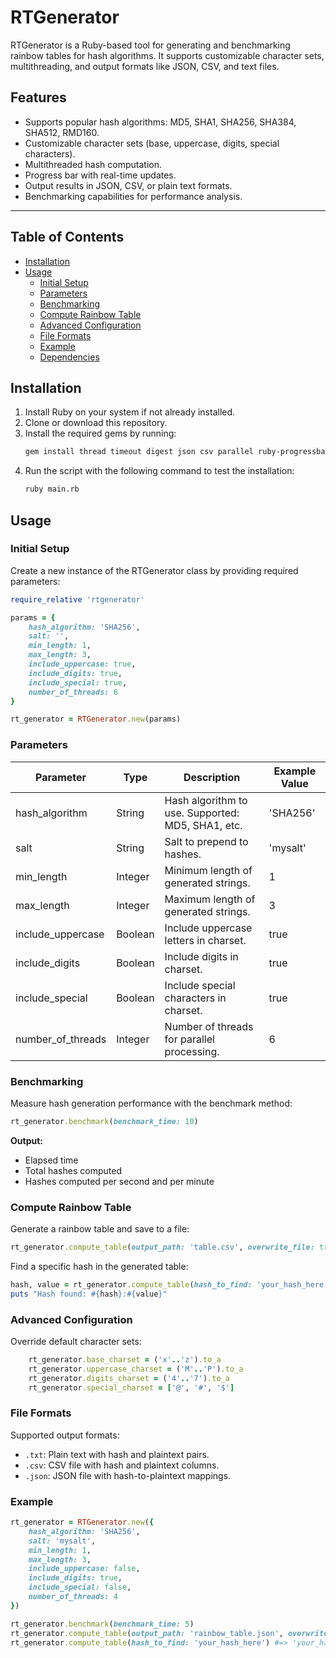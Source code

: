 # RTGenerator

RTGenerator is a Ruby-based tool for generating and benchmarking rainbow tables for hash algorithms. It supports customizable character sets, multithreading, and output formats like JSON, CSV, and text files.

## Features

- Supports popular hash algorithms: MD5, SHA1, SHA256, SHA384, SHA512, RMD160.
- Customizable character sets (base, uppercase, digits, special characters).
- Multithreaded hash computation.
- Progress bar with real-time updates.
- Output results in JSON, CSV, or plain text formats.
- Benchmarking capabilities for performance analysis.

---

## Table of Contents
- [Installation](#installation)
- [Usage](#usage)
  - [Initial Setup](#initial-setup)
  - [Parameters](#parameters)
  - [Benchmarking](#benchmarking)
  - [Compute Rainbow Table](#compute-rainbow-table)
  - [Advanced Configuration](#advanced-configuration)
  - [File Formats](#file-formats)
  - [Example](#example)
  - [Dependencies](#dependencies)

## Installation

1. Install Ruby on your system if not already installed.
2. Clone or download this repository.
3. Install the required gems by running:
   ```bash
   gem install thread timeout digest json csv parallel ruby-progressbar
    ```
4. Run the script with the following command to test the installation:
    ```bash
    ruby main.rb
    ```

## Usage

### Initial Setup

Create a new instance of the RTGenerator class by providing required parameters:

```ruby
require_relative 'rtgenerator'

params = {
    hash_algorithm: 'SHA256',
    salt: '',
    min_length: 1,
    max_length: 3,
    include_uppercase: true,
    include_digits: true,
    include_special: true,
    number_of_threads: 6
}

rt_generator = RTGenerator.new(params)
```

### Parameters

| Parameter          | Type    | Description                              | Example Value |
|--------------------|---------|------------------------------------------|---------------|
| hash_algorithm     | String  | Hash algorithm to use. Supported: MD5, SHA1, etc. | 'SHA256'      |
| salt               | String  | Salt to prepend to hashes.               | 'mysalt'      |
| min_length         | Integer | Minimum length of generated strings.     | 1             |
| max_length         | Integer | Maximum length of generated strings.     | 3             |
| include_uppercase  | Boolean | Include uppercase letters in charset.    | true          |
| include_digits     | Boolean | Include digits in charset.               | true          |
| include_special    | Boolean | Include special characters in charset.   | true          |
| number_of_threads  | Integer | Number of threads for parallel processing. | 6             |

### Benchmarking

Measure hash generation performance with the benchmark method:

```ruby
rt_generator.benchmark(benchmark_time: 10)
```

**Output:**
- Elapsed time
- Total hashes computed
- Hashes computed per second and per minute

### Compute Rainbow Table

Generate a rainbow table and save to a file:

```ruby
rt_generator.compute_table(output_path: 'table.csv', overwrite_file: true)
```

Find a specific hash in the generated table:

```ruby
hash, value = rt_generator.compute_table(hash_to_find: 'your_hash_here')
puts "Hash found: #{hash}:#{value}"
```

### Advanced Configuration

Override default character sets:

```ruby
    rt_generator.base_charset = ('x'..'z').to_a
    rt_generator.uppercase_charset = ('M'..'P').to_a
    rt_generator.digits_charset = ('4'..'7').to_a
    rt_generator.special_charset = ['@', '#', '$']
```

### File Formats

Supported output formats:
- `.txt`: Plain text with hash and plaintext pairs.
- `.csv`: CSV file with hash and plaintext columns.
- `.json`: JSON file with hash-to-plaintext mappings.

### Example

```ruby
rt_generator = RTGenerator.new({
    hash_algorithm: 'SHA256',
    salt: 'mysalt',
    min_length: 1,
    max_length: 3,
    include_uppercase: false,
    include_digits: true,
    include_special: false,
    number_of_threads: 4
})

rt_generator.benchmark(benchmark_time: 5)
rt_generator.compute_table(output_path: 'rainbow_table.json', overwrite_file: true)
rt_generator.compute_table(hash_to_find: 'your_hash_here') #=> 'your_hash_here':'plaintext'
```
